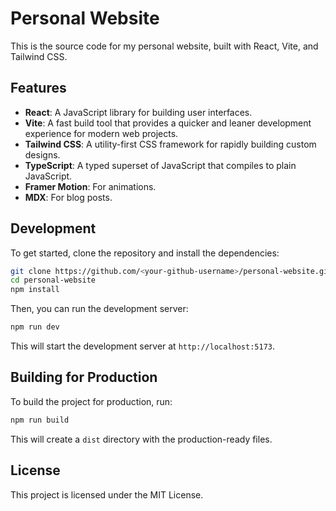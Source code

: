 # Personal Website

This is the source code for my personal website, built with React, Vite, and Tailwind CSS.

## Features

*   **React**: A JavaScript library for building user interfaces.
*   **Vite**: A fast build tool that provides a quicker and leaner development experience for modern web projects.
*   **Tailwind CSS**: A utility-first CSS framework for rapidly building custom designs.
*   **TypeScript**: A typed superset of JavaScript that compiles to plain JavaScript.
*   **Framer Motion**: For animations.
*   **MDX**: For blog posts.

## Development

To get started, clone the repository and install the dependencies:

```bash
git clone https://github.com/<your-github-username>/personal-website.git
cd personal-website
npm install
```

Then, you can run the development server:

```bash
npm run dev
```

This will start the development server at `http://localhost:5173`.

## Building for Production

To build the project for production, run:

```bash
npm run build
```

This will create a `dist` directory with the production-ready files.

## License

This project is licensed under the MIT License. 